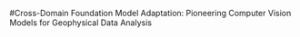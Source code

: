 #Cross-Domain Foundation Model Adaptation: Pioneering Computer Vision Models for Geophysical Data Analysis
